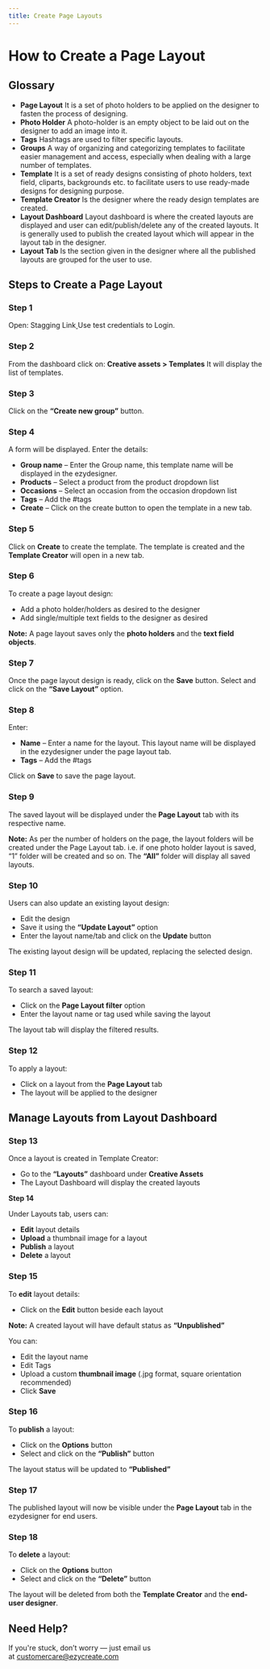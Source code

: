 ```yaml
---
title: Create Page Layouts
---
```

# **How to Create a Page Layout**

## **Glossary**

* **Page Layout**
   It is a set of photo holders to be applied on the designer to fasten the process of designing.
* **Photo Holder**
   A photo-holder is an empty object to be laid out on the designer to add an image into it.
* **Tags**
   Hashtags are used to filter specific layouts.
* **Groups**
   A way of organizing and categorizing templates to facilitate easier management and access, especially when dealing with a large number of templates.
* **Template**
   It is a set of ready designs consisting of photo holders, text field, cliparts, backgrounds etc. to facilitate users to use ready-made designs for designing purpose.
* **Template Creator**
   Is the designer where the ready design templates are created.
* **Layout Dashboard**
   Layout dashboard is where the created layouts are displayed and user can edit/publish/delete any of the created layouts. It is generally used to publish the created layout which will appear in the layout tab in the designer.
* **Layout Tab**
   Is the section given in the designer where all the published layouts are grouped for the user to use.

## **Steps to Create a Page Layout**

### **Step 1**

Open: Stagging Link[
](https://stagingadmin.ezycreate.com) Use test credentials to Login.

### **Step 2**

From the dashboard click on:
 **Creative assets > Templates**
 It will display the list of templates.

### **Step 3**

Click on the **“Create new group”** button.

### **Step 4**

A form will be displayed. Enter the details:

* **Group name** – Enter the Group name, this template name will be displayed in the ezydesigner.
* **Products** – Select a product from the product dropdown list
* **Occasions** – Select an occasion from the occasion dropdown list
* **Tags** – Add the #tags
* **Create** – Click on the create button to open the template in a new tab.

### **Step 5**

Click on **Create** to create the template.
 The template is created and the **Template Creator** will open in a new tab.

### **Step 6**

To create a page layout design:

* Add a photo holder/holders as desired to the designer
* Add single/multiple text fields to the designer as desired

**Note:** A page layout saves only the **photo holders** and the **text field objects**.

### **Step 7**

Once the page layout design is ready, click on the **Save** button.
 Select and click on the **“Save Layout”** option.

### **Step 8**

Enter:

* **Name** – Enter a name for the layout. This layout name will be displayed in the ezydesigner under the page layout tab.
* **Tags** – Add the #tags

Click on **Save** to save the page layout.

### **Step 9**

The saved layout will be displayed under the **Page Layout** tab with its respective name.

**Note:**
 As per the number of holders on the page, the layout folders will be created under the Page Layout tab.
 i.e. if one photo holder layout is saved, “1” folder will be created and so on.
 The **“All”** folder will display all saved layouts.

### **Step 10**

Users can also update an existing layout design:

* Edit the design
* Save it using the **“Update Layout”** option
* Enter the layout name/tab and click on the **Update** button

The existing layout design will be updated, replacing the selected design.

### **Step 11**

To search a saved layout:

* Click on the **Page Layout filter** option
* Enter the layout name or tag used while saving the layout

The layout tab will display the filtered results.

### **Step 12**

To apply a layout:

* Click on a layout from the **Page Layout** tab
* The layout will be applied to the designer

## **Manage Layouts from Layout Dashboard**

### **Step 13**

Once a layout is created in Template Creator:

* Go to the **“Layouts”** dashboard under **Creative Assets**
* The Layout Dashboard will display the created layouts

**Step 14**

Under Layouts tab, users can:

* **Edit** layout details
* **Upload** a thumbnail image for a layout
* **Publish** a layout
* **Delete** a layout

### **Step 15**

To **edit** layout details:

* Click on the **Edit** button beside each layout

**Note:** A created layout will have default status as **“Unpublished”**

You can:

* Edit the layout name
* Edit Tags
* Upload a custom **thumbnail image** (.jpg format, square orientation recommended)
* Click **Save**

### **Step 16**

To **publish** a layout:

* Click on the **Options** button
* Select and click on the **“Publish”** button

The layout status will be updated to **“Published”**

### **Step 17**

The published layout will now be visible under the **Page Layout** tab in the ezydesigner for end users.

### **Step 18**

To **delete** a layout:

* Click on the **Options** button
* Select and click on the **“Delete”** button

The layout will be deleted from both the **Template Creator** and the **end-user designer**.




## **Need Help?**

If you're stuck, don’t worry — just email us at [customercare@ezycreate.com](mailto:support@ezycreate.com)
